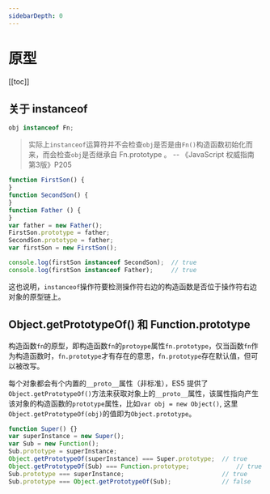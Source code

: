 ```yaml
---
sidebarDepth: 0
---
```


# 原型

[[toc]]

## 关于 instanceof

```js
obj instanceof Fn;
```

> 实际上`instanceof`运算符并不会检查`obj`是否是由`Fn()`构造函数初始化而来，而会检查`obj`是否继承自 Fn.prototype 。
-- 《JavaScript 权威指南 第3版》P205

```js
function FirstSon() {
}
function SecondSon() {
}
function Father () {
}
var father = new Father();
FirstSon.prototype = father;
SecondSon.prototype = father;
var firstSon = new FirstSon();

console.log(firstSon instanceof SecondSon);  // true
console.log(firstSon instanceof Father);     // true
```

这也说明，`instanceof`操作符要检测操作符右边的构造函数是否位于操作符右边对象的原型链上。

## Object.getPrototypeOf() 和 Function.prototype

构造函数`fn`的原型，即构造函数`fn`的`protoype`属性`fn.prototype`，仅当函数`fn`作为构造函数时，`fn.prototype`才有存在的意思，`fn.prototype`存在默认值，但可以被改写。

每个对象都会有个内置的`__proto__`属性（非标准），ES5 提供了`Object.getPrototypeOf()`方法来获取对象上的`__proto__`属性，该属性指向产生该对象的构造函数的`prototype`属性，比如`var obj = new Object()`, 这里`Object.getPrototypeOf(obj)`的值即为`Object.prototype`。

```js
function Super() {}
var superInstance = new Super();
var Sub = new Function();
Sub.prototype = superInstance;
Object.getPrototypeOf(superInstance) === Super.prototype;  // true
Object.getPrototypeOf(Sub) === Function.prototype;             // true
Sub.prototype === superInstance;                           // true
Sub.prototype === Object.getPrototypeOf(Sub);              // false
```
